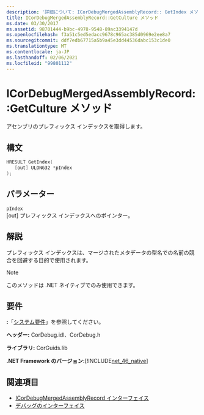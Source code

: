 ```yaml
---
description: '詳細について: ICorDebugMergedAssemblyRecord:: GetIndex メソッド'
title: ICorDebugMergedAssemblyRecord::GetCulture メソッド
ms.date: 03/30/2017
ms.assetid: 98701444-b9bc-4978-9548-89ac3394147d
ms.openlocfilehash: f3a51c5ed5edacc9678c965ac385d0969e2ee8a7
ms.sourcegitcommit: ddf7edb67715a5b9a45e3dd44536dabc153c1de0
ms.translationtype: MT
ms.contentlocale: ja-JP
ms.lasthandoff: 02/06/2021
ms.locfileid: "99801112"
---
```

# <a name="icordebugmergedassemblyrecordgetindex-method"></a>ICorDebugMergedAssemblyRecord::GetCulture メソッド

アセンブリのプレフィックス インデックスを取得します。  
  
## <a name="syntax"></a>構文  
  
```cpp  
HRESULT GetIndex(  
   [out] ULONG32 *pIndex  
);  
```  
  
## <a name="parameters"></a>パラメーター  

 `pIndex`  
 [out] プレフィックス インデックスへのポインター。  
  
## <a name="remarks"></a>解説  

 プレフィックス インデックスは、マージされたメタデータの型名での名前の競合を回避する目的で使用されます。  
  
> [!NOTE]
> このメソッドは .NET ネイティブでのみ使用できます。  
  
## <a name="requirements"></a>要件  

 **:**「[システム要件](../../get-started/system-requirements.md)」を参照してください。  
  
 **ヘッダー:** CorDebug.idl、CorDebug.h  
  
 **ライブラリ:** CorGuids.lib  
  
 **.NET Framework のバージョン:**[!INCLUDE[net_46_native](../../../../includes/net-46-native-md.md)]  
  
## <a name="see-also"></a>関連項目

- [ICorDebugMergedAssemblyRecord インターフェイス](icordebugmergedassemblyrecord-interface.md)
- [デバッグのインターフェイス](debugging-interfaces.md)
